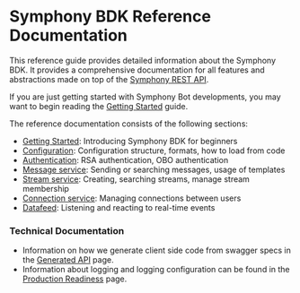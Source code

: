 # Symphony BDK Reference Documentation

This reference guide provides detailed information about the Symphony BDK. It provides a comprehensive documentation
for all features and abstractions made on top of the [Symphony REST API](https://developers.symphony.com/restapi/reference).

If you are just getting started with Symphony Bot developments, you may want to begin reading the
[Getting Started](./getting_started.md) guide.

The reference documentation consists of the following sections:
* [Getting Started](./getting_started.md): Introducing Symphony BDK for beginners
* [Configuration](./configuration.md): Configuration structure, formats, how to load from code
* [Authentication](./authentication.md): RSA authentication, OBO authentication
* [Message service](./message_service.md): Sending or searching messages, usage of templates
* [Stream service](./stream_service.md): Creating, searching streams, manage stream membership
* [Connection service](./connection_service.md): Managing connections between users
* [Datafeed](./datafeed.md): Listening and reacting to real-time events

### Technical Documentation
* Information on how we generate client side code from swagger specs in the
[Generated API](./tech/generated_api.md) page.
* Information about logging and logging configuration can be found in the
  [Production Readiness](./tech/production_readiness.md) page.